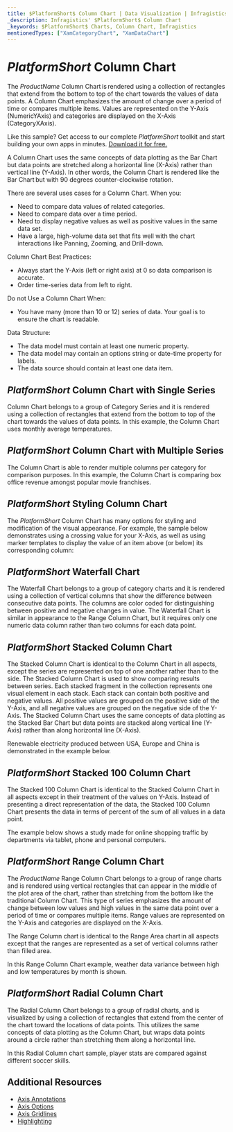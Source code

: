 ```yaml
---
title: $PlatformShort$ Column Chart | Data Visualization | Infragistics
_description: Infragistics' $PlatformShort$ Column Chart
_keywords: $PlatformShort$ Charts, Column Chart, Infragistics
mentionedTypes: ["XamCategoryChart", "XamDataChart"]
---
```

# $PlatformShort$ Column Chart

The $ProductName$ Column Chart is rendered using a collection of rectangles that extend from the bottom to top of the chart towards the values of data points. A Column Chart emphasizes the amount of change over a period of time or compares multiple items. Values are represented on the Y-Axis (NumericYAxis) and categories are displayed on the X-Axis (CategoryXAxis).


<code-view style="height: 600px"
           data-demos-base-url="{environment:dvDemosBaseUrl}"
           iframe-src="{environment:dvDemosBaseUrl}/charts/category-chart-column-chart-with-legend"
           alt="$PlatformShort$ Column Chart with Legend" >
</code-view>

<div class="divider--half"></div>

Like this sample? Get access to our complete $PlatformShort$ toolkit and start building your own apps in minutes. <a href="{environment:infragisticsBaseUrl}/products/$ProductSpinal$/download">Download it for free.</a>

A Column Chart uses the same concepts of data plotting as the Bar Chart but data points are stretched along a horizontal line (X-Axis) rather than vertical line (Y-Axis). In other words, the Column Chart is rendered like the Bar Chart but with 90 degrees counter-clockwise rotation.

There are several uses cases for a Column Chart. When you:

- Need to compare data values of related categories.
- Need to compare data over a time period.
- Need to display negative values as well as positive values in the same data set.
- Have a large, high-volume data set that fits well with the chart interactions like Panning, Zooming, and Drill-down.

Column Chart Best Practices:

- Always start the Y-Axis (left or right axis) at 0 so data comparison is accurate.
- Order time-series data from left to right.

Do not Use a Column Chart When:

- You have many (more than 10 or 12) series of data. Your goal is to ensure the chart is readable.

Data Structure:

- The data model must contain at least one numeric property.
- The data model may contain an options string or date-time property for labels.
- The data source should contain at least one data item.

## $PlatformShort$ Column Chart with Single Series

Column Chart belongs to a group of Category Series and it is rendered using a collection of rectangles that extend from the bottom to top of the chart towards the values of data points.
In this example, the Column Chart uses monthly average temperatures.


<code-view style="height: 600px"
           data-demos-base-url="{environment:dvDemosBaseUrl}"
           iframe-src="{environment:dvDemosBaseUrl}/charts/category-chart-column-chart-single-source"
           alt="$PlatformShort$ Column Chart with Single Source" >
</code-view>

<div class="divider--half"></div>

## $PlatformShort$ Column Chart with Multiple Series

The Column Chart is able to render multiple columns per category for comparison purposes. In this example, the Column Chart is comparing box office revenue amongst popular movie franchises.


<code-view style="height: 600px"
           data-demos-base-url="{environment:dvDemosBaseUrl}"
           iframe-src="{environment:dvDemosBaseUrl}/charts/category-chart-column-chart-multiple-sources"
           alt="$PlatformShort$ Column Chart with Multiple Sources" >
</code-view>

<div class="divider--half"></div>

## $PlatformShort$ Styling Column Chart

The $PlatformShort$ Column Chart has many options for styling and modification of the visual appearance. For example, the sample below demonstrates using a crossing value for your X-Axis, as well as using marker templates to display the value of an item above (or below) its corresponding column:


<code-view style="height: 600px"
           data-demos-base-url="{environment:dvDemosBaseUrl}"
           iframe-src="{environment:dvDemosBaseUrl}/charts/data-chart-column-chart-styling"
           alt="$PlatformShort$ Column Chart Styling" >
</code-view>

<div class="divider--half"></div>

## $PlatformShort$ Waterfall Chart

The Waterfall Chart belongs to a group of category charts and it is rendered using a collection of vertical columns that show the difference between consecutive data points. The columns are color coded for distinguishing between positive and negative changes in value. The Waterfall Chart is similar in appearance to the Range Column Chart, but it requires only one numeric data column rather than two columns for each data point.


<code-view style="height: 600px"
           data-demos-base-url="{environment:dvDemosBaseUrl}"
           iframe-src="{environment:dvDemosBaseUrl}/charts/data-chart-waterfall-chart"
           alt="$PlatformShort$ Waterfall Chart" >
</code-view>

<div class="divider--half"></div>

## $PlatformShort$ Stacked Column Chart

The Stacked Column Chart is identical to the Column Chart in all aspects, except the series are represented on top of one another rather than to the side. The Stacked Column Chart is used to show comparing results between series. Each stacked fragment in the collection represents one visual element in each stack. Each stack can contain both positive and negative values. All positive values are grouped on the positive side of the Y-Axis, and all negative values are grouped on the negative side of the Y-Axis. The Stacked Column Chart uses the same concepts of data plotting as the Stacked Bar Chart but data points are stacked along vertical line (Y-Axis) rather than along horizontal line (X-Axis).

Renewable electricity produced between USA, Europe and China is demonstrated in the example below.


<code-view style="height: 600px"
           data-demos-base-url="{environment:dvDemosBaseUrl}"
           iframe-src="{environment:dvDemosBaseUrl}/charts/data-chart-stacked-column-chart"
           alt="$PlatformShort$ Stacked Column Chart" >
</code-view>

<div class="divider--half"></div>

## $PlatformShort$ Stacked 100 Column Chart

The Stacked 100 Column Chart is identical to the Stacked Column Chart in all aspects except in their treatment of the values on Y-Axis. Instead of presenting a direct representation of the data, the Stacked 100 Column Chart presents the data in terms of percent of the sum of all values in a data point.

The example below shows a study made for online shopping traffic by departments via tablet, phone and personal computers.


<code-view style="height: 600px"
           data-demos-base-url="{environment:dvDemosBaseUrl}"
           iframe-src="{environment:dvDemosBaseUrl}/charts/data-chart-stacked-100-column-chart"
           alt="$PlatformShort$ Stacked 100 Column Chart" >
</code-view>

<div class="divider--half"></div>

## $PlatformShort$ Range Column Chart

The $ProductName$ Range Column Chart belongs to a group of range charts and is rendered using vertical rectangles that can appear in the middle of the plot area of the chart, rather than stretching from the bottom like the traditional Column Chart. This type of series emphasizes the amount of change between low values and high values in the same data point over a period of time or compares multiple items. Range values are represented on the Y-Axis and categories are displayed on the X-Axis.

The Range Column chart is identical to the Range Area chart in all aspects except that the ranges are represented as a set of vertical columns rather than filled area.

In this Range Column Chart example, weather data variance between high and low temperatures by month is shown.


<code-view style="height: 600px"
           data-demos-base-url="{environment:dvDemosBaseUrl}"
           iframe-src="{environment:dvDemosBaseUrl}/charts/data-chart-range-column-chart"
           alt="$PlatformShort$ Range Column Chart" >
</code-view>

<div class="divider--half"></div>

## $PlatformShort$ Radial Column Chart

The Radial Column Chart belongs to a group of radial charts, and is visualized by using a collection of rectangles that extend from the center of the chart toward the locations of data points. This utilizes the same concepts of data plotting as the Column Chart, but wraps data points around a circle rather than stretching them along a horizontal line.

In this Radial Column chart sample, player stats are compared against different soccer skills.

<code-view style="height: 600px"
           data-demos-base-url="{environment:dvDemosBaseUrl}"
           iframe-src="{environment:dvDemosBaseUrl}/charts/data-chart-radial-column-chart"
           alt="$PlatformShort$ Radial Column Chart" >
</code-view>

<div class="divider--half"></div>

## Additional Resources
- [Axis Annotations](../chart-features-axis-options.md)
- [Axis Options](../chart-features-axis-options.md)
- [Axis Gridlines](../chart-features-axis-gridlines.md)
- [Highlighting](../chart-features-highlighting.md)

<!-- TODO list API links used in this topic
## API Members
-->